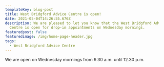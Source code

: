 ```yaml
---
templateKey: blog-post
title: West Bridgford Advice Centre is open!
date: 2021-05-04T14:26:55.676Z
description: We are pleased to let you know that the West Bridgford Advice
  Centre is open for drop-in appointments on Wednesday mornings.
featuredpost: false
featuredimage: /img/home-page-header.jpg
tags:
  - West Bridgford Advice Centre
---
```

We are open on Wednesday mornings from 9.30 a.m. until 12.30 p.m.